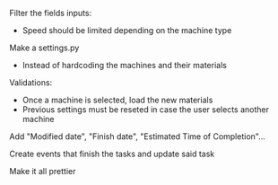 Filter the fields inputs:
  - Speed should be limited depending on the machine type

Make a settings.py
  - Instead of hardcoding the machines and their materials

Validations:
  - Once a machine is selected, load the new materials
  - Previous settings must be reseted in case the user selects another machine


Add "Modified date", "Finish date", "Estimated Time of Completion"...

Create events that finish the tasks and update said task

Make it all prettier